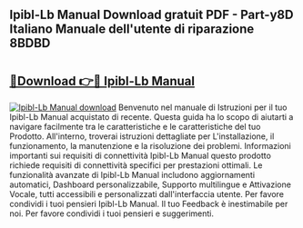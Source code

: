 ## Ipibl-Lb Manual Download gratuit PDF - Part-y8D Italiano Manuale dell'utente di riparazione 8BDBD

# <h2><a href="http://dfgqae.blite.top/?on=Ipibl-Lb+Manual">🔗Download 👉🔴 Ipibl-Lb Manual</a></h2>

[![Ipibl-Lb Manual download](https://i.imgur.com/lujVjoI.png)](http://dfgqae.blite.top/?on=Ipibl-Lb+Manual)
Benvenuto nel manuale di Istruzioni per il tuo Ipibl-Lb Manual acquistato di recente. Questa guida ha lo scopo di aiutarti a navigare facilmente tra le caratteristiche e le caratteristiche del tuo Prodotto. All'interno, troverai istruzioni dettagliate per L'installazione, il funzionamento, la manutenzione e la risoluzione dei problemi. Informazioni importanti sui requisiti di connettività Ipibl-Lb Manual questo prodotto richiede requisiti di connettività specifici per prestazioni ottimali. Le funzionalità avanzate di Ipibl-Lb Manual includono aggiornamenti automatici, Dashboard personalizzabile, Supporto multilingue e Attivazione Vocale, tutti accessibili e personalizzati dall'interfaccia utente. Per favore condividi i tuoi pensieri Ipibl-Lb Manual. Il tuo Feedback è inestimabile per noi. Per favore condividi i tuoi pensieri e suggerimenti.
